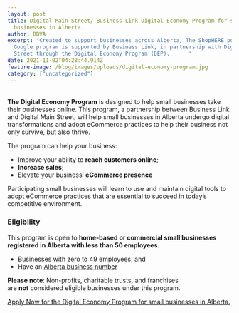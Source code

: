 ```yaml
---
layout: post
title: Digital Main Street/ Business Link Digital Economy Program for small
  businesses in Alberta.
author: BBVA
excerpt: "Created to support businesses across Alberta, The ShopHERE powered by
  Google program is supported by Business Link, in partnership with Digital Main
  Street through the Digital Economy Program (DEP).      "
date: 2021-11-02T04:28:44.914Z
feature-image: /blog/images/uploads/digital-economy-program.jpg
category: ["uncategorized"]
---
```

\
**The Digital Economy Program** is designed to help small businesses take their businesses online. This program, a partnership between Business Link and Digital Main Street, will help small businesses in Alberta undergo digital transformations and adopt eCommerce practices to help their business not only survive, but also thrive.

The program can help your business: 

* Improve your ability to **reach customers online**; 
* **Increase sales**; 
* Elevate your business’ **eCommerce presence** 

Participating small businesses will learn to use and maintain digital tools to adopt eCommerce practices that are essential to succeed in today’s competitive environment.

### Eligibility

This program is open to **home-based or commercial small businesses registered in Alberta with less than 50 employees.**

* Businesses with zero to 49 employees; and
* Have an [Alberta business number](https://www.alberta.ca/common-business-number-program-in-alberta.aspx)

**Please note**: Non-profits, charitable trusts, and franchises are **not** considered eligible businesses under this program. 



[Apply Now for the Digital Economy Program for small businesses in Alberta.](https://programs.digitalmainstreet.ca/shophere-signup-ab)